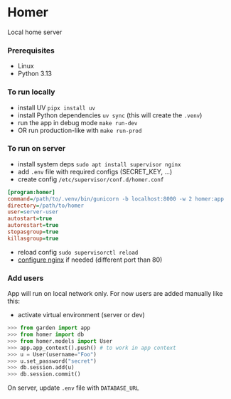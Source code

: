 # Homer
Local home server

### Prerequisites
- Linux
- Python 3.13

### To run locally
- install UV `pipx install uv`
- install Python dependencies `uv sync` (this will create the `.venv`)
- run the app in debug mode `make run-dev`
- OR run production-like with `make run-prod`

### To run on server
- install system deps `sudo apt install supervisor nginx`
- add `.env` file with required configs (SECRET_KEY, ...)
- create config `/etc/supervisor/conf.d/homer.conf`
```ini
[program:homer]
command=/path/to/.venv/bin/gunicorn -b localhost:8000 -w 2 homer:app
directory=/path/to/homer
user=server-user
autostart=true
autorestart=true
stopasgroup=true
killasgroup=true
```
- reload config `sudo supervisorctl reload`
- [configure nginx](https://docs.nginx.com/nginx/admin-guide/web-server/reverse-proxy/) if needed (different port than 80)

### Add users
App will run on local network only. For now users are added manually like this:
- activate virtual environment (server or dev)
```python
>>> from garden import app
>>> from homer import db
>>> from homer.models import User
>>> app.app_context().push() # to work in app context
>>> u = User(username="Foo")
>>> u.set_password("secret")
>>> db.session.add(u)
>>> db.session.commit()
```
On server, update `.env` file with `DATABASE_URL`
